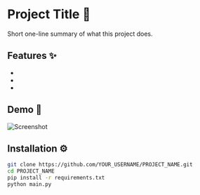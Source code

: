 # Project Title 🎯
Short one-line summary of what this project does.

## Features ✨
- 
- 
- 

## Demo 📸
![Screenshot](demo.png)

## Installation ⚙️
```bash
git clone https://github.com/YOUR_USERNAME/PROJECT_NAME.git
cd PROJECT_NAME
pip install -r requirements.txt
python main.py
